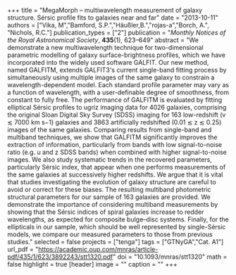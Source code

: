 +++
title = "MegaMorph – multiwavelength measurement of galaxy structure. Sérsic profile fits to galaxies near and far"
date = "2013-10-11"
authors = ["Vika, M","Bamford, S.P.","Häußler,B.","rojas-a","Borch, A.", "Nichols, R.C."]
publication_types = ["2"]
publication = "*Monthly Notices of the Royal Astronomical Society*, **435**(1), 623–649"
abstract = "We demonstrate a new multiwavelength technique for two-dimensional parametric modelling of galaxy surface-brightness profiles, which we have incorporated into the widely used software GALFIT. Our new method, named GALFITM, extends GALFIT3's current single-band fitting process by simultaneously using multiple images of the same galaxy to constrain a wavelength-dependent model. Each standard profile parameter may vary as a function of wavelength, with a user-definable degree of smoothness, from constant to fully free. The performance of GALFITM is evaluated by fitting elliptical Sérsic profiles to ugriz imaging data for 4026 galaxies, comprising the original Sloan Digital Sky Survey (SDSS) imaging for 163 low-redshift (v ≲ 7000 km s−1) galaxies and 3863 artificially redshifted (0.01 ≲ z ≲ 0.25) images of the same galaxies. Comparing results from single-band and multiband techniques, we show that GALFITM significantly improves the extraction of information, particularly from bands with low signal-to-noise ratio (e.g. u and z SDSS bands) when combined with higher signal-to-noise images. We also study systematic trends in the recovered parameters, particularly Sérsic index, that appear when one performs measurements of the same galaxies at successively higher redshifts. We argue that it is vital that studies investigating the evolution of galaxy structure are careful to avoid or correct for these biases. The resulting multiband photometric structural parameters for our sample of 163 galaxies are provided. We demonstrate the importance of considering multiband measurements by showing that the Sérsic indices of spiral galaxies increase to redder wavelengths, as expected for composite bulge–disc systems. Finally, for the ellipticals in our sample, which should be well represented by single-Sérsic models, we compare our measured parameters to those from previous studies."
selected = false
projects = ["tenga"]
tags = ["GTNyGA","Cat. A1"]
url_pdf = "https://academic.oup.com/mnras/article-pdf/435/1/623/3892243/stt1320.pdf"
doi = "10.1093/mnras/stt1320"
math = false
highlight = true
[header]
image = ""
caption = ""
+++
